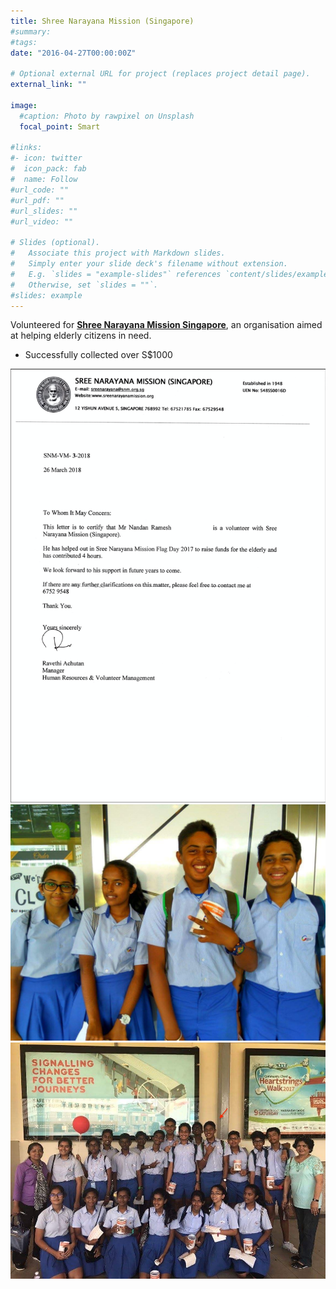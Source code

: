 ```yaml
---
title: Shree Narayana Mission (Singapore)
#summary:
#tags:
date: "2016-04-27T00:00:00Z"

# Optional external URL for project (replaces project detail page).
external_link: ""

image:
  #caption: Photo by rawpixel on Unsplash
  focal_point: Smart

#links:
#- icon: twitter
#  icon_pack: fab
#  name: Follow
#url_code: ""
#url_pdf: ""
#url_slides: ""
#url_video: ""

# Slides (optional).
#   Associate this project with Markdown slides.
#   Simply enter your slide deck's filename without extension.
#   E.g. `slides = "example-slides"` references `content/slides/example-slides.md`.
#   Otherwise, set `slides = ""`.
#slides: example
---
```

Volunteered for [**Shree Narayana Mission Singapore**](https://sreenarayanamission.org/), an organisation aimed at helping elderly citizens in need.

- Successfully collected over S$1000

![](images/1.png)
![](images/2.jpg)
![](images/3.JPG)
